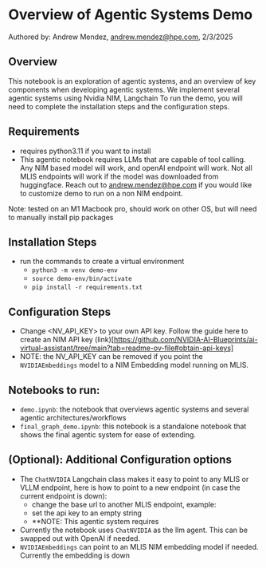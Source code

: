 # Overview of Agentic Systems Demo 
Authored by: Andrew Mendez, andrew.mendez@hpe.com, 2/3/2025

## Overview

This notebook is an exploration of agentic systems, and an overview of key components when developing agentic systems. We implement several agentic systems using Nvidia NIM, Langchain
To run the demo, you will need to complete the installation steps and the configuration steps.

## Requirements
* requires python3.11 if you want to install
* This agentic notebook requires LLMs that are capable of tool calling. Any NIM based model will work, and openAI endpoint will work. Not all MLIS endpoints will work if the model was downloaded from huggingface. Reach out to andrew.mendez@hpe.com if you would like to customize demo to run on a non NIM endpoint.

Note: tested on an M1 Macbook pro, should work on other OS, but will need to manually install pip packages

## Installation Steps 
* run the commands to create a virtual environment
    * `python3 -m venv demo-env`
    * `source demo-env/bin/activate`
    * `pip install -r requirements.txt`


## Configuration Steps

* Change <NV_API_KEY> to your own API key. Follow the guide here to create an NIM API key (link)[https://github.com/NVIDIA-AI-Blueprints/ai-virtual-assistant/tree/main?tab=readme-ov-file#obtain-api-keys]
* NOTE: the NV_API_KEY can be removed if you point the `NVIDIAEmbeddings` model to a NIM Embedding model running on MLIS. 

## Notebooks to run:
* `demo.ipynb`: the notebook that overviews agentic systems and several agentic architectures/workflows
* `final_graph_demo.ipynb`: this notebook is a standalone notebook that shows the final agentic system for ease of extending.

## (Optional): Additional Configuration options

* The `ChatNVIDIA` Langchain class makes it easy to point to any MLIS or VLLM endpoint, here is how to point to a new endpoint (in case the current endpoint is down):
    * change the base url to another MLIS endpoint, example: 
    * set the api key to an empty string
    * **NOTE: This agentic system requires
* Currently the notebook uses `ChatNVIDIA` as the llm agent. This can be swapped out with OpenAI if needed.
* `NVIDIAEmbeddings` can point to an MLIS NIM embedding model if needed. Currently the embedding is down